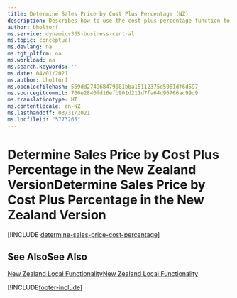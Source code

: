 ```yaml
---
title: Determine Sales Price by Cost Plus Percentage (NZ)
description: Describes how to use the cost plus percentage function to set a sales price based on the cost of an item.
author: bholtorf
ms.service: dynamics365-business-central
ms.topic: conceptual
ms.devlang: na
ms.tgt_pltfrm: na
ms.workload: na
ms.search.keywords: ''
ms.date: 04/01/2021
ms.author: bholtorf
ms.openlocfilehash: 569dd274968479081bba15112375d5061df6d597
ms.sourcegitcommit: 766e2840fd16efb901d211d7fa64d96766ac99d9
ms.translationtype: HT
ms.contentlocale: en-NZ
ms.lasthandoff: 03/31/2021
ms.locfileid: "5773265"
---
```

# <a name="determine-sales-price-by-cost-plus-percentage-in-the-new-zealand-version"></a><span data-ttu-id="66ef0-103">Determine Sales Price by Cost Plus Percentage in the New Zealand Version</span><span class="sxs-lookup"><span data-stu-id="66ef0-103">Determine Sales Price by Cost Plus Percentage in the New Zealand Version</span></span>

[!INCLUDE [determine-sales-price-cost-percentage](../includes/AUNZ/determine-sales-price-cost-percentage.md)]

## <a name="see-also"></a><span data-ttu-id="66ef0-104">See Also</span><span class="sxs-lookup"><span data-stu-id="66ef0-104">See Also</span></span>

[<span data-ttu-id="66ef0-105">New Zealand Local Functionality</span><span class="sxs-lookup"><span data-stu-id="66ef0-105">New Zealand Local Functionality</span></span>](new-zealand-local-functionality.md)


[!INCLUDE[footer-include](../../includes/footer-banner.md)]
